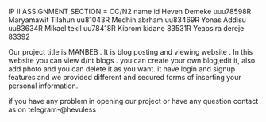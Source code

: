 IP II ASSIGNMENT
SECTION = CC/N2 
name           id
Heven Demeke  uuu78598R
Maryamawit Tilahun uu81043R
Medhin abrham uu83469R 
Yonas Addisu uu83634R 
Mikael tekil uu78418R
Kibrom kidane 83531R
Yeabsira dereje 83392

Our project title is MANBEB . It is  blog posting and viewing website . In this website you can view d/nt blogs . you can create your own blog,edit it, also add photo and you can delete it as you want. it have login and signup features and we provided different and secured forms of inserting your personal information.

if you have any problem in opening our project or have any question contact as on telegram-@hevuless
